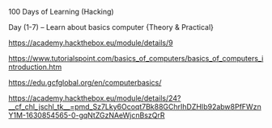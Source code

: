 100 Days of Learning (Hacking)


Day (1-7) – Learn about basics computer {Theory & Practical}

https://academy.hackthebox.eu/module/details/9

https://www.tutorialspoint.com/basics_of_computers/basics_of_computers_introduction.htm

https://edu.gcfglobal.org/en/computerbasics/

https://academy.hackthebox.eu/module/details/24?__cf_chl_jschl_tk__=pmd_Sz7Lky6Ocoqt7Bk88GChrIhDZHIb92abw8PfFWznY1M-1630854565-0-gqNtZGzNAeWjcnBszQrR
